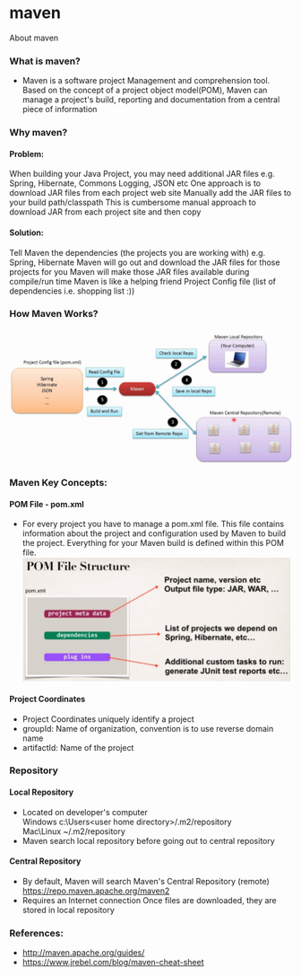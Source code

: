 # maven
About maven

### What is maven?
- Maven is a software project Management and comprehension tool. Based on the concept of a project object model(POM), Maven can manage a project's build, reporting and documentation from a central piece of information
### Why maven?
#### Problem:
When building your Java Project, you may need additional JAR files e.g. Spring, Hibernate, Commons Logging, JSON etc
One approach is to download JAR files from each project web site
Manually add the JAR files to your build path/classpath
This is cumbersome manual approach to download JAR from each project site and then copy
#### Solution:
Tell Maven the dependencies (the projects you are working with) e.g. Spring, Hibernate
Maven will go out and download the JAR files for those projects for you 
Maven will make those JAR files available during compile/run time
Maven is like a helping friend
Project Config file (list of dependencies i.e. shopping list :))
### How Maven Works?

![](./images/maven.PNG)

### Maven Key Concepts:
#### POM File - pom.xml
- For every project you have to manage a pom.xml file. This file contains information about the project and configuration used by Maven to build the project. Everything for your Maven build is defined within this POM file.
![](./images/pom.PNG)

#### Project Coordinates
- Project Coordinates uniquely identify a project
- groupId: Name of organization, convention is to use reverse domain name
- artifactId: Name of the project

### Repository

#### Local Repository
- Located on developer's computer  
Windows c:\Users\<user home directory>/.m2/repository  
Mac\Linux ~/.m2/repository
- Maven search local repository before going out to central repository
#### Central Repository
- By default, Maven will search Maven's Central Repository (remote)  
https://repo.maven.apache.org/maven2
- Requires an Internet connection
Once files are downloaded, they are stored in local repository

### References:
- http://maven.apache.org/guides/
- https://www.jrebel.com/blog/maven-cheat-sheet

